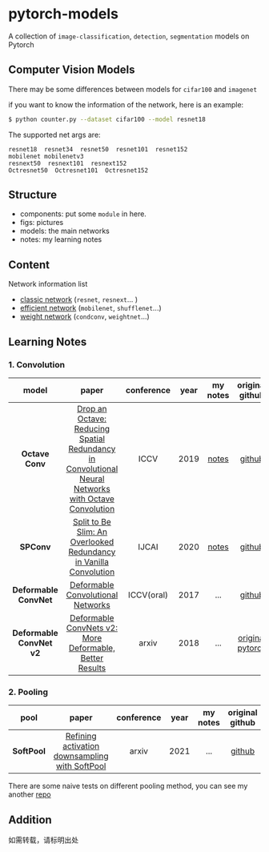 # pytorch-models
A collection of `image-classification`, `detection`, `segmentation` models on Pytorch

## Computer Vision Models
There may be some differences between models for `cifar100` and `imagenet`

if you want to know the information of the network, here is an example:
```bash
$ python counter.py --dataset cifar100 --model resnet18
```

The supported net args are:
```
resnet18  resnet34  resnet50  resnet101  resnet152
mobilenet mobilenetv3
resnext50  resnext101  resnext152
Octresnet50  Octresnet101  Octresnet152
```

## Structure
- components: put some `module` in here.
- figs: pictures
- models: the main networks
- notes: my learning notes

## Content
Network information list
- [classic network](https://github.com/rentainhe/pytorch-models/blob/master/model_information/classic-networks.md)  (`resnet`, `resnext`... )
- [efficient network](https://github.com/rentainhe/pytorch-models/blob/master/model_information/efficient-networks.md) (`mobilenet`, `shufflenet`...)
- [weight network](https://github.com/rentainhe/pytorch-models/blob/master/model_information/weight-networks.md) (`condconv`, `weightnet`...)


## Learning Notes
### 1. Convolution
|model|paper|conference|year|my notes|original github|
|:---:|:---:|:---:|:---:|:---:|:---:
| __Octave Conv__|[Drop an Octave: Reducing Spatial Redundancy in Convolutional Neural Networks with Octave Convolution](https://export.arxiv.org/pdf/1904.05049)|ICCV|2019|[notes](https://github.com/rentainhe/pytorch-models/blob/master/notes/efficient-networks/Octave%20Conv.md)|[github](https://github.com/lxtGH/OctaveConv_pytorch)
|__SPConv__|[Split to Be Slim: An Overlooked Redundancy in Vanilla Convolution](https://arxiv.org/abs/2006.12085)|IJCAI|2020|[notes](https://github.com/rentainhe/pytorch-models/blob/master/notes/efficient-networks/SPConv.md)|[github](https://github.com/qiulinzhang/SPConv.pytorch)
| __Deformable ConvNet__ |[Deformable Convolutional Networks](https://arxiv.org/abs/1703.06211)|ICCV(oral)|2017|...|[github](https://github.com/msracver/Deformable-ConvNets)
| __Deformable ConvNet v2__ |[Deformable ConvNets v2: More Deformable, Better Results](https://arxiv.org/abs/1811.11168)|arxiv|2018|...|[original](https://github.com/msracver/Deformable-ConvNets) [pytorch](https://github.com/4uiiurz1/pytorch-deform-conv-v2)

### 2. Pooling
|pool|paper|conference|year|my notes|original github|
|:---:|:---:|:---:|:---:|:---:|:---:
| __SoftPool__|[Refining activation downsampling with SoftPool](https://arxiv.org/abs/2101.00440)|arxiv|2021|...|[github](https://github.com/alexandrosstergiou/SoftPool#)

There are some naive tests on different pooling method, you can see my another [repo](https://github.com/rentainhe/pytorch-pooling)
## Addition
如需转载，请标明出处